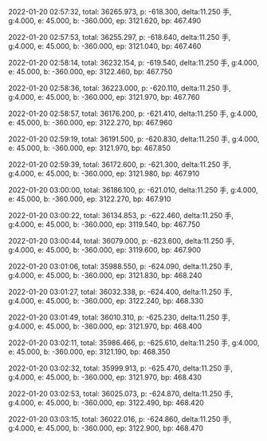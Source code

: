 2022-01-20 02:57:32, total: 36265.973, p: -618.300, delta:11.250 手, g:4.000, e: 45.000, b: -360.000, ep: 3121.620, bp: 467.490

2022-01-20 02:57:53, total: 36255.297, p: -618.640, delta:11.250 手, g:4.000, e: 45.000, b: -360.000, ep: 3121.040, bp: 467.460

2022-01-20 02:58:14, total: 36232.154, p: -619.540, delta:11.250 手, g:4.000, e: 45.000, b: -360.000, ep: 3122.460, bp: 467.750

2022-01-20 02:58:36, total: 36223.000, p: -620.110, delta:11.250 手, g:4.000, e: 45.000, b: -360.000, ep: 3121.970, bp: 467.760

2022-01-20 02:58:57, total: 36176.200, p: -621.410, delta:11.250 手, g:4.000, e: 45.000, b: -360.000, ep: 3122.270, bp: 467.960

2022-01-20 02:59:19, total: 36191.500, p: -620.830, delta:11.250 手, g:4.000, e: 45.000, b: -360.000, ep: 3121.970, bp: 467.850

2022-01-20 02:59:39, total: 36172.600, p: -621.300, delta:11.250 手, g:4.000, e: 45.000, b: -360.000, ep: 3121.980, bp: 467.910

2022-01-20 03:00:00, total: 36186.100, p: -621.010, delta:11.250 手, g:4.000, e: 45.000, b: -360.000, ep: 3122.270, bp: 467.910

2022-01-20 03:00:22, total: 36134.853, p: -622.460, delta:11.250 手, g:4.000, e: 45.000, b: -360.000, ep: 3119.540, bp: 467.750

2022-01-20 03:00:44, total: 36079.000, p: -623.600, delta:11.250 手, g:4.000, e: 45.000, b: -360.000, ep: 3119.600, bp: 467.900

2022-01-20 03:01:06, total: 35988.550, p: -624.090, delta:11.250 手, g:4.000, e: 45.000, b: -360.000, ep: 3121.830, bp: 468.240

2022-01-20 03:01:27, total: 36032.338, p: -624.400, delta:11.250 手, g:4.000, e: 45.000, b: -360.000, ep: 3122.240, bp: 468.330

2022-01-20 03:01:49, total: 36010.310, p: -625.230, delta:11.250 手, g:4.000, e: 45.000, b: -360.000, ep: 3121.970, bp: 468.400

2022-01-20 03:02:11, total: 35986.466, p: -625.610, delta:11.250 手, g:4.000, e: 45.000, b: -360.000, ep: 3121.190, bp: 468.350

2022-01-20 03:02:32, total: 35999.913, p: -625.470, delta:11.250 手, g:4.000, e: 45.000, b: -360.000, ep: 3121.970, bp: 468.430

2022-01-20 03:02:53, total: 36025.073, p: -624.870, delta:11.250 手, g:4.000, e: 45.000, b: -360.000, ep: 3122.490, bp: 468.420

2022-01-20 03:03:15, total: 36022.016, p: -624.860, delta:11.250 手, g:4.000, e: 45.000, b: -360.000, ep: 3122.900, bp: 468.470